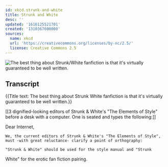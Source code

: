 ```yaml
---
id: xkcd.strunk-and-white
title: Strunk and White
desc: ''
updated: '1616125521701'
created: '1310367600000'
sources:
  name: xkcd
  url: 'https://creativecommons.org/licenses/by-nc/2.5/'
  license: Creative Commons 2.5
---
```

![The best thing about Strunk/White fanfiction is that it's virtually guaranteed to be well written.](https://imgs.xkcd.com/comics/strunk_and_white.png)

## Transcript
{{Title text: The best thing about Strunk
White fanfiction is that it's virtually guaranteed to be well written.}}

[[3 dignified-looking editors of Strunk & White's "The Elements of Style" before a desk with a computer. One is seated and types the following:]]

Dear Internet,

    We, the current editors of Strunk & White's "The Elements of Style", must -with great reluctance- clarify a point of orthography:

    "Strunk & White" should be used for the style manual and "Strunk
White" for the erotic fan fiction pairing.
